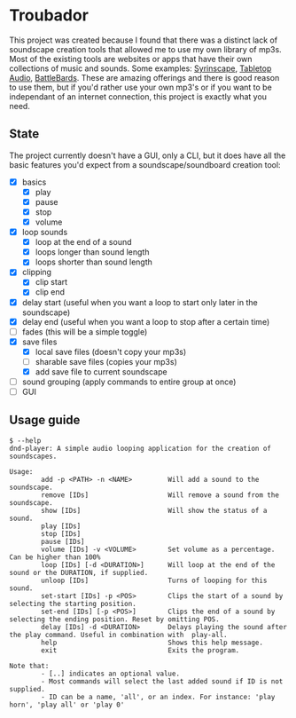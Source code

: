 # Troubador

This project was created because I found that there was a distinct lack of soundscape creation tools that allowed me to use my own library of mp3s. Most of the existing tools are websites or apps that have their own collections of music and sounds. Some examples: [Syrinscape](https://syrinscape.com/), [Tabletop Audio](https://tabletopaudio.com/), [BattleBards](https://battlebards.com/). These are amazing offerings and there is good reason to use them, but if you'd rather use your own mp3's or if you want to be independant of an internet connection, this project is exactly what you need.

## State

The project currently doesn't have a GUI, only a CLI, but it does have all the basic features you'd expect from a soundscape/soundboard creation tool:

- [x] basics
  - [x] play
  - [x] pause
  - [x] stop
  - [x] volume
- [x] loop sounds
  - [x] loop at the end of a sound
  - [x] loops longer than sound length
  - [x] loops shorter than sound length
- [x] clipping
  - [x] clip start
  - [x] clip end
- [x] delay start (useful when you want a loop to start only later in the soundscape)
- [x] delay end (useful when you want a loop to stop after a certain time)
- [ ] fades (this will be a simple toggle)
- [x] save files
  - [x] local save files (doesn't copy your mp3s)
  - [ ] sharable save files (copies your mp3s)
  - [x] add save file to current soundscape
- [ ] sound grouping (apply commands to entire group at once)
- [ ] GUI

## Usage guide

```text
$ --help
dnd-player: A simple audio looping application for the creation of soundscapes.

Usage:
        add -p <PATH> -n <NAME>         Will add a sound to the soundscape.
        remove [IDs]                    Will remove a sound from the soundscape.
        show [IDs]                      Will show the status of a sound.
        play [IDs]
        stop [IDs]
        pause [IDs]
        volume [IDs] -v <VOLUME>        Set volume as a percentage. Can be higher than 100%
        loop [IDs] [-d <DURATION>]      Will loop at the end of the sound or the DURATION, if supplied.
        unloop [IDs]                    Turns of looping for this sound.
        set-start [IDs] -p <POS>        Clips the start of a sound by selecting the starting position.
        set-end [IDs] [-p <POS>]        Clips the end of a sound by selecting the ending position. Reset by omitting POS.
        delay [IDs] -d <DURATION>       Delays playing the sound after the play command. Useful in combination with  play-all.
        help                            Shows this help message.
        exit                            Exits the program.

Note that:
        - [..] indicates an optional value.
        - Most commands will select the last added sound if ID is not supplied.
        - ID can be a name, 'all', or an index. For instance: 'play horn', 'play all' or 'play 0'
```